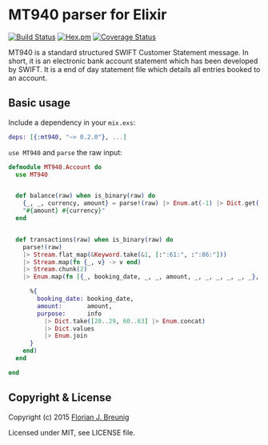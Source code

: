 MT940 parser for Elixir
=======================

[![Build Status](https://travis-ci.org/my-flow/mt940.svg?branch=master)](https://travis-ci.org/my-flow/mt940)
[![Hex.pm](https://img.shields.io/hexpm/v/mt940.svg)](https://hex.pm/packages/mt940)
[![Coverage Status](https://coveralls.io/repos/my-flow/mt940/badge.svg?branch=master)](https://coveralls.io/r/my-flow/mt940?branch=master)

MT940 is a standard structured SWIFT Customer Statement message. In short, it
is an electronic bank account statement which has been developed by SWIFT. It
is a end of day statement file which details all entries booked to an account.


## Basic usage

Include a dependency in your `mix.exs`:

```elixir
deps: [{:mt940, "~> 0.2.0"}, ...]
```

`use MT940` and `parse` the raw input:

```elixir
defmodule MT940.Account do
  use MT940


  def balance(raw) when is_binary(raw) do
    {_, _, currency, amount} = parse!(raw) |> Enum.at(-1) |> Dict.get(:":62F:")
    "#{amount} #{currency}"
  end


  def transactions(raw) when is_binary(raw) do
    parse!(raw)
    |> Stream.flat_map(&Keyword.take(&1, [:":61:", :":86:"]))
    |> Stream.map(fn {_, v} -> v end)
    |> Stream.chunk(2)
    |> Enum.map(fn [{_, booking_date, _, _, amount, _, _, _, _, _, _}, {_, info}] ->

      %{
        booking_date: booking_date,
        amount:       amount,
        purpose:      info
          |> Dict.take([20..29, 60..63] |> Enum.concat)
          |> Dict.values
          |> Enum.join
      }
    end)
  end

end
```


## Copyright & License

Copyright (c) 2015 [Florian J. Breunig](http://www.my-flow.com)

Licensed under MIT, see LICENSE file.
